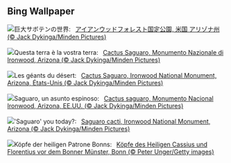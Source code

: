 ## Bing Wallpaper
![](https://www.bing.com/th?id=OHR.IronwoodCactus_JA-JP8293481561_UHD.jpg&w=1000)巨大サボテンの世界:&nbsp;&ensp;[アイアンウッドフォレスト国定公園, 米国 アリゾナ州 (© Jack Dykinga/Minden Pictures)](https://www.bing.com/th?id=OHR.IronwoodCactus_JA-JP8293481561_UHD.jpg)
<br><br/>
![](https://www.bing.com/th?id=OHR.IronwoodCactus_IT-IT9614113737_UHD.jpg&w=1000)Questa terra è la vostra terra:&nbsp;&ensp;[Cactus Saguaro, Monumento Nazionale di Ironwood, Arizona (© Jack Dykinga/Minden Pictures)](https://www.bing.com/th?id=OHR.IronwoodCactus_IT-IT9614113737_UHD.jpg)
<br><br/>
![](https://www.bing.com/th?id=OHR.IronwoodCactus_FR-FR2301952997_UHD.jpg&w=1000)Les géants du désert:&nbsp;&ensp;[Cactus Saguaro, Ironwood National Monument, Arizona, États-Unis (© Jack Dykinga/Minden Pictures)](https://www.bing.com/th?id=OHR.IronwoodCactus_FR-FR2301952997_UHD.jpg)
<br><br/>
![](https://www.bing.com/th?id=OHR.IronwoodCactus_ES-ES4399804211_UHD.jpg&w=1000)Saguaro, un asunto espinoso:&nbsp;&ensp;[Cactus saguaro, Monumento Nacional Ironwood, Arizona, EE.UU. (© Jack Dykinga/Minden Pictures)](https://www.bing.com/th?id=OHR.IronwoodCactus_ES-ES4399804211_UHD.jpg)
<br><br/>
![](https://www.bing.com/th?id=OHR.IronwoodCactus_EN-GB2435607805_UHD.jpg&w=1000)'Saguaro' you today?:&nbsp;&ensp;[Saguaro cacti, Ironwood National Monument, Arizona (© Jack Dykinga/Minden Pictures)](https://www.bing.com/th?id=OHR.IronwoodCactus_EN-GB2435607805_UHD.jpg)
<br><br/>
![](https://www.bing.com/th?id=OHR.CassiusFlorentius_DE-DE8060490789_UHD.jpg&w=1000)Köpfe der heiligen Patrone Bonns:&nbsp;&ensp;[Köpfe des Heiligen Cassius und Florentius vor dem Bonner Münster, Bonn (© Peter Unger/Getty images)](https://www.bing.com/th?id=OHR.CassiusFlorentius_DE-DE8060490789_UHD.jpg)
<br><br/>

